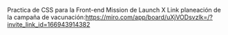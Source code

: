 Practica de CSS para la Front-end Mission de Launch X
Link planeación de la campaña de vacunación:https://miro.com/app/board/uXjVODsvzlk=/?invite_link_id=166943914382
